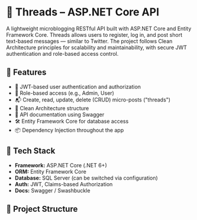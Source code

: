 # 🧵 Threads – ASP.NET Core API

A lightweight microblogging RESTful API built with ASP.NET Core and Entity Framework Core. 
Threads allows users to register, log in, and post short text-based messages — similar to Twitter.
 The project follows Clean Architecture principles for scalability and maintainability, with secure JWT authentication and role-based access control.

## 🚀 Features

- 🔐 JWT-based user authentication and authorization
- 👤 Role-based access (e.g., Admin, User)
- 📬 Create, read, update, delete (CRUD) micro-posts ("threads")
- 🧹 Clean Architecture structure
- 🧾 API documentation using Swagger
- 🛠️ Entity Framework Core for database access
- 📦 Dependency Injection throughout the app

## 🧱 Tech Stack

- **Framework:** ASP.NET Core (.NET 6+)
- **ORM:** Entity Framework Core
- **Database:** SQL Server (can be switched via configuration)
- **Auth:** JWT, Claims-based Authorization
- **Docs:** Swagger / Swashbuckle

## 📁 Project Structure

